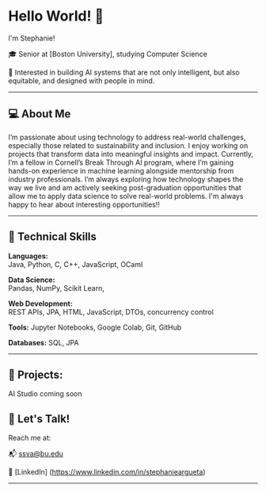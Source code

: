 # Hello World! 👋

I'm Stephanie!

🎓 Senior at [Boston University], studying Computer Science

🔭 Interested in building AI systems that are not only intelligent, but also equitable, and designed with people in mind.

---

## 💻 About Me

I’m passionate about using technology to address real-world challenges, especially those related to sustainability and inclusion. I enjoy working on projects that transform data into meaningful insights and impact. Currently, I’m a fellow in Cornell’s Break Through AI program, where I’m gaining hands-on experience in machine learning alongside mentorship from industry professionals. I’m always exploring how technology shapes the way we live and am actively seeking post-graduation opportunities that allow me to apply data science to solve real-world problems. I'm always happy to hear about interesting opportunities!!

----

## 🔧 Technical Skills

**Languages:**  
Java, Python, C, C++, JavaScript, OCaml

**Data Science:**  
Pandas, NumPy, Scikit Learn, 

**Web Development:**  
REST APIs, JPA, HTML, JavaScript, DTOs, concurrency control

**Tools:**
Jupyter Notebooks, Google Colab, Git, GitHub

**Databases:**
SQL, JPA

---

## 🚀 Projects: 
AI Studio coming soon

## 💬 Let's Talk!

 Reach me at: 

📬 ssva@bu.edu

💼 [LinkedIn] (https://www.linkedin.com/in/stephanieargueta)

---
<!--
**ssva179/ssva179 ** is a ✨ _special_ ✨ repository because its `README.md` (this file) appears on your GitHub profile.

Here are some ideas to get you started:

- 🔭 I’m currently working on ...
- 🌱 I’m currently learning ...
- 👯 I’m looking to collaborate on ...
- 🤔 I’m looking for help with ...
- 💬 Ask me about ...
- 📫 How to reach me: ...
- 😄 Pronouns: ...
- ⚡ Fun fact: ...
-->

